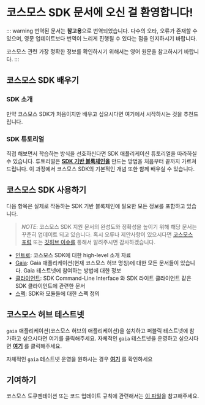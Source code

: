 # 코스모스 SDK 문서에 오신 걸 환영합니다! 

::: warning
번역된 문서는 **참고용**으로 번역되었습니다. 다수의 오타, 오류가 존재할 수 있으며, 영문 업데이트보다 번역이 느리게 진행될 수 있다는 점을 인지하시기 바랍니다. 

코스모스 관련 가장 정확한 정보를 확인하시기 위해서는 영어 원문을 참고하시기 바랍니다.
:::

## 코스모스 SDK 배우기

### SDK 소개

만약 코스모스 SDK가 처음이지만 배우고 싶으시다면 여기에서 시작하시는 것을 추천드립니다.

### SDK 튜토리얼

직접 해보면서 학습하는 방식을 선호하신다면 SDK 애플리케이션 튜토리얼을 따라하실 수 있습니다. 튜토리얼은 **[SDK 기반 블록체인을](https://github.com/cosmos/sdk-application-tutorial)** 만드는 방법을 처음부터 끝까지 가르쳐 드립니다. 이 과정에서 코스모스 SDK의 기본적인 개념 또한 함께 배우실 수 있습니다.

## 코스모스 SDK 사용하기

다음 항목은 실제로 작동하는 SDK 기반 블록체인에 필요한 모든 정보를 포함하고 있습니다.

>*NOTE*: 코스모스 SDK 지원 문서의 완성도와 정확성을 높이기 위해 해당 문서는 꾸준히 업데이트 되고 있습니다. 혹시 오류나 제안사항이 있으시다면 [코스모스 포럼](https://forum.cosmos.network) 또는 [깃허브 이슈를](https://github.com/osiz-blockchainapp/pound-sdk/issues/new) 통해서 알려주시면 감사하겠습니다.

- [인트로](./intro/README.md): 코스모스 SDK에 대한 high-level 소개 자료
- [Gaia](https://github.com/cosmos/gaia/blob/master/docs/translations/kr/README.md): Gaia 애플리케이션(현재 코스모스 허브 명칭)에 대한 모든 문서들이 있습니다. Gaia 테스트넷에 참여하는 방법에 대한 정보
- [클라이언트](./clients/README.md): SDK Command-Line Interface 와 SDK 라이트 클라이언트 같은 SDK 클라이언트에 관련한 문서
- [스펙](./spec/README.md): SDK와 모듈들에 대한 스펙 정의

## 코스모스 허브 테스트넷

`gaia` 애플리케이션(코스모스 허브의 애플리케이션)을 설치하고 퍼블릭 테스트넷에 참가하고 싶으시다면 여기를 클릭해주세요.
자체적인 `gaia` 테스트넷을 운영하고 싶으시다면 **[여기](https://github.com/cosmos/gaia/blob/master/docs/translations/kr/join-testnet.md)** 를 클릭해주세요.

자체적인 `gaia` 테스트넷 운영을 원하시는 경우 **[여기](https://github.com/cosmos/gaia/blob/master/docs/translations/kr/deploy-testnet.md)** 를 확인하세요

## 기여하기

코스모스 도큐멘테이션 또는 코드 업데이트 규칙에 관련해서는 [이 파일](https://github.com/osiz-blockchainapp/pound-sdk/blob/master/docs/DOCS_README.md)을 참고해주세요.

